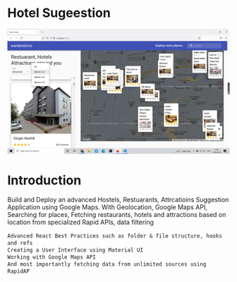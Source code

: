 # Hotel Sugeestion
![Screenshot](hotelsuggestion.png)
 # Introduction
 Build and Deploy an advanced Hostels, Restuarants, Attrcatioins Suggestion Application using Google Maps. With Geolocation, Google Maps API, Searching for places, Fetching restaurants, hotels and attractions based on location from specialized Rapid APIs, data filtering

    Advanced React Best Practices such as folder & file structure, hooks and refs
    Creating a User Interface using Material UI
    Working with Google Maps API
    And most importantly fetching data from unlimited sources using RapidAP
